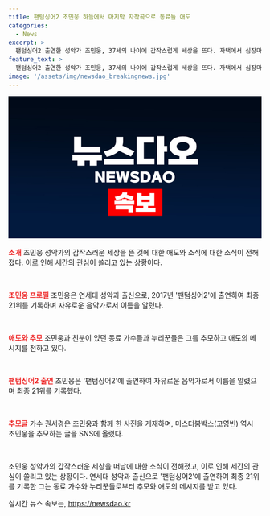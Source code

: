 ```yaml
---
title: 팬텀싱어2 조민웅 하늘에서 마지막 자작곡으로 동료들 애도
categories:
  - News
excerpt: >
  팬텀싱어2 출연한 성악가 조민웅, 37세의 나이에 갑작스럽게 세상을 뜨다. 자택에서 심장마비로 발견된 그는 자유로운 영혼의 음악가로 이름을 알렸으며, 동료 가수들과 팬들로부터 추모를 이어받고 있다. 조민웅의 갑작스러운 별세 소식을 접한 이들은 SNS를 통해 애도의 메시지를 전하고 있다. 함께한 순간을 회상하며 마음을 전하는 동료 가수들과 팬들의 명복을 빕니다. #조민웅 
feature_text: >
  팬텀싱어2 출연한 성악가 조민웅, 37세의 나이에 갑작스럽게 세상을 뜨다. 자택에서 심장마비로 발견된 그는 자유로운 영혼의 음악가로 이름을 알렸으며, 동료 가수들과 팬들로부터 추모를 이어받고 있다. 조민웅의 갑작스러운 별세 소식을 접한 이들은 SNS를 통해 애도의 메시지를 전하고 있다. 함께한 순간을 회상하며 마음을 전하는 동료 가수들과 팬들의 명복을 빕니다. #조민웅 
image: '/assets/img/newsdao_breakingnews.jpg'
---
```


<p><img src="/assets/img/newsdao_breakingnews.jpg" alt="cryptoinkorea 속보" /></p>

<p><b><span style="color: #ee2323;">소개</span></b>
조민웅 성악가의 갑작스러운 세상을 뜬 것에 대한 애도와 소식에 대한 소식이 전해졌다. 이로 인해 세간의 관심이 쏠리고 있는 상황이다. </p>

<p data-ke-size="size16">&nbsp;</p>

<p><b><span style="color: #ee2323;">조민웅 프로필</span></b>
조민웅은 연세대 성악과 출신으로, 2017년 '팬텀싱어2'에 출연하여 최종 21위를 기록하며 자유로운 음악가로서 이름을 알렸다. </p>

<p data-ke-size="size16">&nbsp;</p>

<p><b><span style="color: #ee2323;">애도와 추모</span></b>
조민웅과 친분이 있던 동료 가수들과 누리꾼들은 그를 추모하고 애도의 메시지를 전하고 있다. </p>

<p data-ke-size="size16">&nbsp;</p>

<p><b><span style="color: #ee2323;">팬텀싱어2 출연</span></b>
조민웅은 '팬텀싱어2'에 출연하여 자유로운 음악가로서 이름을 알렸으며 최종 21위를 기록했다.</p>

<p data-ke-size="size16">&nbsp;</p>

<p><b><span style="color: #ee2323;">추모글</span></b>
가수 권서경은 조민웅과 함께 한 사진을 게재하며, 미스터붐박스(고영빈) 역시 조민웅을 추모하는 글을 SNS에 올렸다. </p>

<p data-ke-size="size16">&nbsp;</p>

<p>조민웅 성악가의 갑작스러운 세상을 떠남에 대한 소식이 전해졌고, 이로 인해 세간의 관심이 쏠리고 있는 상황이다. 연세대 성악과 출신으로 '팬텀싱어2'에 출연하여 최종 21위를 기록한 그는 동료 가수와 누리꾼들로부터 추모와 애도의 메시지를 받고 있다.</p>
실시간 뉴스 속보는, <a href="https://newsdao.kr" rel="dofollow">https://newsdao.kr</a>


